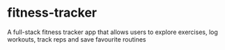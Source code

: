 # fitness-tracker
A full-stack fitness tracker app that allows users to explore exercises, log workouts, track reps and save favourite routines
